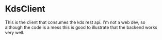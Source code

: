 # KdsClient

This is the client that consumes the kds rest api. I'm not a web dev, so although the code is a mess this is good to illustrate that the backend works very well.
